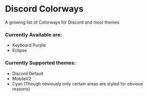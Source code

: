 # Discord Colorways
A growing list of Colorways for Discord and most themes

### Currently Available are:
* Keyboard Purple
* Eclipse

### Currently Supported themes:
* Discord Default
* MobileV2
* Cyan (Though obviously only certain areas are styled for obvious reasons)
